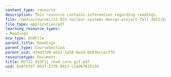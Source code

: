 ```yaml
---
content_type: resource
description: This resource contains information regarding readings.
file: /media/courses/22-033-nuclear-systems-design-project-fall-2011/8a0fbf6f803723768811c2a087625134_MIT22_033F11_read_core_gif.pdf
file_type: application/pdf
learning_resource_types:
- Readings
ocw_type: OCWFile
parent_title: Readings
parent_type: CourseSection
parent_uid: 419d3fd0-ab12-5a58-8ea5-8e93bccacff6
resourcetype: Document
title: MIT22_033F11_read_core_gif.pdf
uid: 8a0fbf6f-8037-2376-8811-c2a087625134
---
```

